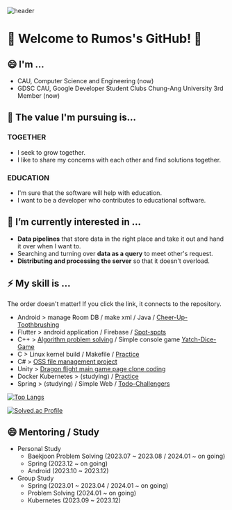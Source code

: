 ![header](https://capsule-render.vercel.app/api?type=wave&color=_hexcode&height=200&section=header)

# 👋 Welcome to Rumos's GitHub! 👋

## 😄 I'm ...
   - CAU, Computer Science and Engineering (now)
   - GDSC CAU, Google Developer Student Clubs Chung-Ang University 3rd Member (now)


## 🤔 The value I'm pursuing is...

### TOGETHER
   - I seek to grow together.
   - I like to share my concerns with each other and find solutions together.
### EDUCATION
   - I'm sure that the software will help with education.
   - I want to be a developer who contributes to educational software.


## 🌱 I’m currently interested in ...
   - **Data pipelines** that store data in the right place and take it out and hand it over when I want to.
   - Searching and turning over **data as a query** to meet other's request.
   - **Distributing and processing the server** so that it doesn't overload.


## ⚡ My skill is ...
The order doesn't matter! If you click the link, it connects to the repository.
   - Android > manage Room DB / make xml / Java / [Cheer-Up-Toothbrushing](https://github.com/RumosZin/capstone_cheerup_toothbrushing)
   - Flutter > android application / Firebase / [Spot-spots](https://github.com/SpotSpots/spots_front)
   - C++ > [Algorithm problem solving](https://github.com/RumosZin/algorithm-study) / Simple console game [Yatch-Dice-Game](https://github.com/RumosZin/Yacht_Project)
   - C > Linux kernel build / Makefile / [Practice](https://github.com/RumosZin/linux-kernel-source-code)
   - C# > [OSS file management project](https://github.com/RumosZin/Welcome-git)
   - Unity > [Dragon flight main game page clone coding](https://github.com/RumosZin/Unity_DragonFlight)
   - Docker Kubernetes > (studying) / [Practice](https://github.com/GDSC-CAU/GDSC-CAU-CI-CD)
   - Spring > (studying) / Simple Web / [Todo-Challengers](https://github.com/RumosZin/todoChallegers)

[![Top Langs](https://github-readme-stats.vercel.app/api/top-langs/?username=RumosZin)](https://github.com/anuraghazra/github-readme-stats)     

[![Solved.ac Profile](http://mazassumnida.wtf/api/v2/generate_badge?boj=01zxcv)](https://solved.ac/01zxcv/)
## 😄 Mentoring / Study

   - Personal Study
      - Baekjoon Problem Solving (2023.07 ~ 2023.08 / 2024.01 ~ on going)
      - Spring (2023.12 ~ on going)
      - Android (2023.10 ~ 2023.12)
   - Group Study
      - Spring (2023.01 ~ 2023.04 / 2024.01 ~ on going)
      - Problem Solving (2024.01 ~ on going)
      - Kubernetes (2023.09 ~ 2023.12)






<!--
**RumosZin/RumosZin** is a ✨ _special_ ✨ repository because its `README.md` (this file) appears on your GitHub profile.

Here are some ideas to get you started:

- 🔭 I’m currently working on ...
- 🌱 I’m currently learning ...
- 👯 I’m looking to collaborate on ...
- 🤔 I’m looking for help with ...
- 💬 Ask me about ...
- 📫 How to reach me: ...
- 😄 Pronouns: ...
- ⚡ Fun fact: ...
-->
